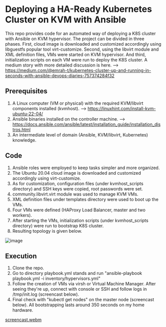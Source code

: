 # Deploying a HA-Ready Kubernetes Cluster on KVM with Ansible
This repo provides code for an automated way of deploying a K8S cluster with Ansible on KVM hypervisor. 
The project can be divided in three phases. First, cloud image is downloaded and customized accordingly using libguestfs popular tool virt-customize. Second, using the libvirt module and XML definition files, VMs were started on KVM hypervisor. And third, initialization scripts on each VM were run to deploy the K8S cluster. A medium story with more detailed discussion is here. --> https://medium.com/@emrah-t/kubernetes-cluster-up-and-running-in-seconds-with-ansible-devops-diaries-757374284f32

## Prerequisites
1. A Linux computer (VM or physical) with the required KVM/libvirt components installed (kvmhost). --> https://linuxhint.com/install-kvm-ubuntu-22-04/
2. Ansible binaries installed on the controller machine. --> https://docs.ansible.com/ansible/latest/installation_guide/installation_distros.html
3. An intermediate level of domain (Ansible, KVM/libvirt, Kubernetes) knowledge.

## Code
1. Ansible roles were employed to keep tasks simpler and more organized. 
2. The Ubuntu 20.04 cloud image is downloaded and customized accordingly using virt-customize.
3. As for customization, configuration files (under kvmhost_scripts directory) and SSH keys were copied, root passwords were set.
4. community.libvirt.virt module was used to manage KVM VMs.
5. XML definition files under templates directory were used to boot up the VMs.
6. Four VMs were defined (HAProxy Load Balancer, master and two workers).
7. After starting the VMs, initialization scripts (under kvmhost_scripts directory) were run to bootstrap K8S cluster.
8. Resulting topology is given below.

![image](https://user-images.githubusercontent.com/33878173/218461703-383eef06-a0e1-408d-aed5-cec9ad2b888f.png)

## Execution
1. Clone the repo.
2. Go to directory playbook.yml stands and run "ansible-playbook playbook.yml -i inventory/hypervisors.yml"
3. Follow the creation of VMs via virsh or Virtual Machine Manager. After seeing they're up, connect with console or SSH and follow logs in /tmp/init.log (screencast below).
4. Final check with "kubectl get nodes" on the master node (screencast below). All bootstrapping lasts around 350 seconds on my home hardware.

[screencast.webm](https://user-images.githubusercontent.com/33878173/218570725-419ffe88-88ab-40d0-a58b-e32e640914ff.webm)
